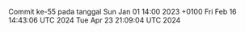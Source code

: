 Commit ke-55 pada tanggal Sun Jan 01 14:00 2023 +0100
Fri Feb 16 14:43:06 UTC 2024
Tue Apr 23 21:09:04 UTC 2024
